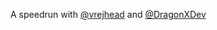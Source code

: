 A speedrun with [@vrejhead](https://github.com/vrejhead) and [@DragonXDev](https://github.com/DragonXDev)